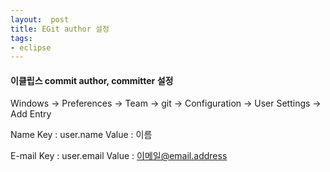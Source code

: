 ```yaml
---
layout:  post
title: EGit author 설정
tags:
- eclipse
---
```


#### 이클립스 commit author, committer 설정

Windows -> Preferences -> 
Team -> git -> Configuration -> User Settings -> Add Entry

Name
Key : user.name
Value : 이름

E-mail
Key : user.email
Value : 이메일@email.address


